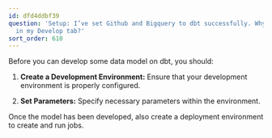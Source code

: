 ```yaml
---
id: dfd4ddbf39
question: 'Setup: I’ve set Github and Bigquery to dbt successfully. Why nothing showed
  in my Develop tab?'
sort_order: 610
---
```


Before you can develop some data model on dbt, you should:

1. **Create a Development Environment:** Ensure that your development environment is properly configured.
   
2. **Set Parameters:** Specify necessary parameters within the environment.
   
Once the model has been developed, also create a deployment environment to create and run jobs.
